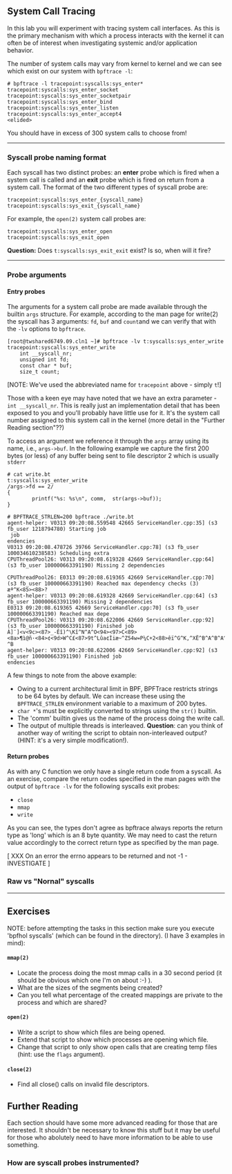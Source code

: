 ## System Call Tracing

In this lab you will experiment with tracing system call interfaces. As this is the primary mechanism with which a process interacts with the kernel it can often be of interest when investigating systemic and/or application behavior.

The number of system calls may vary from kernel to kernel and we can see which exist on our system with `bpftrace -l`:

```
# bpftrace -l tracepoint:syscalls:sys_enter*
tracepoint:syscalls:sys_enter_socket
tracepoint:syscalls:sys_enter_socketpair
tracepoint:syscalls:sys_enter_bind
tracepoint:syscalls:sys_enter_listen
tracepoint:syscalls:sys_enter_accept4
<elided>
```

You should have in excess of 300 system calls to choose from!

---

### Syscall probe naming format

Each syscall has two distinct probes: an **enter** probe which is fired when a system call is called and an **exit** probe which is fired on return from a system call. The format of the two different types of syscall probe are:

```
tracepoint:syscalls:sys_enter_{syscall_name}
tracepoint:syscalls:sys_exit_{syscall_name}
```

For example, the `open(2)` system call probes are:

```
tracepoint:syscalls:sys_enter_open
tracepoint:syscalls:sys_exit_open
```

**Question:** Does `t:syscalls:sys_exit_exit` exist? Is so, when will it fire?

---

### Probe arguments

#### Entry probes

The arguments for a system call probe are made available through the builtin `args` structure. For example, according to the man page for write(2) the syscall has 3 arguments: `fd`, `buf` and `count`and we can verify that with the `-lv` options to `bpftrace`.

```
[root@twshared6749.09.cln1 ~]# bpftrace -lv t:syscalls:sys_enter_write
tracepoint:syscalls:sys_enter_write
    int __syscall_nr;
    unsigned int fd;
    const char * buf;
    size_t count;
```

[NOTE: We've used the abbreviated name for `tracepoint` above - simply `t`!]

Those with a keen eye may have noted that we have an extra parameter - `int __syscall_nr`. This is really just an implementation detail that has been exposed to you and you'll probably have little use for it. It's the system call number assigned to this system call in the kernel (more detail in the "Further Reading section"??)

To access an argument we reference it through the `args` array using its name, i.e., `args->buf`. In the following example we capture the first 200 bytes (or less) of any buffer being sent to file descriptor 2 which is usually `stderr`

```
# cat write.bt
t:syscalls:sys_enter_write
/args->fd == 2/
{
        printf("%s: %s\n", comm,  str(args->buf));
}

# BPFTRACE_STRLEN=200 bpftrace ./write.bt
agent-helper: V0313 09:20:08.559548 42665 ServiceHandler.cpp:35] (s3 fb_user 1218794780) Starting job
 job
endencies
V0313 09:20:08.478726 39766 ServiceHandler.cpp:78] (s3 fb_user 100034610238583) Scheduling extra
CPUThreadPool26: V0313 09:20:08.619328 42669 ServiceHandler.cpp:64] (s3 fb_user 100000663391190) Missing 2 dependencies

CPUThreadPool26: E0313 09:20:08.619365 42669 ServiceHandler.cpp:70] (s3 fb_user 100000663391190) Reached max dependency checks (3)
æª^K<85><88>?
agent-helper: V0313 09:20:08.619328 42669 ServiceHandler.cpp:64] (s3 fb_user 100000663391190) Missing 2 dependencies
E0313 09:20:08.619365 42669 ServiceHandler.cpp:70] (s3 fb_user 100000663391190) Reached max depe
CPUThreadPool26: V0313 09:20:08.622006 42669 ServiceHandler.cpp:92] (s3 fb_user 100000663391190) Finished job
À]¨]<v<9c><87>_-Êî)^\Kî^N^A^O<94><97>C<89><8a>¶ì@ñ·<84>¢<9d>W^C£<87>9t^Lûa¢Ìiæ~^Z54w=P¼C+2<88>êï^G^K,^XË^B^A^B^A^A^B^F
^B
agent-helper: V0313 09:20:08.622006 42669 ServiceHandler.cpp:92] (s3 fb_user 100000663391190) Finished job
endencies
```

A few things to note from the above example:

- Owing to a current architectural limit in BPF, BPFTrace restricts strings to be 64 bytes by default. We can increase these using the `BPFTRACE_STRLEN` environment variable to a maximum of 200 bytes.
- `char *`'s must be explicitly converted to strings using the `str()` builtin.
- The 'comm' builtin gives us the name of the process doing the write call.
- The output of multiple threads is interleaved. **Question**: can you think of another way of writing the script to obtain non-interleaved output? (HINT: it's a very simple modification!).

#### Return probes

As with any C function we only have a single return code from a syscall. As an exercise, compare the return codes specified in the man pages with the output of `bpftrace -lv` for the following syscalls exit probes:

- `close`
- `mmap`
- `write`

As you can see, the types don't agree as bpftrace always reports the return type as 'long' which is an 8 byte quantity. We may need to cast the return value accordingly to the correct return type as specified by the man page.

[ XXX On an error the errno appears to be returned and not -1 - INVESTIGATE ]

### Raw vs "Nornal" syscalls
---

## Exercises

NOTE: before attempting the tasks in this section make sure you execute 'bpfhol syscalls' (which can be found in the <whatever> directory). (I have 3 examples in mind):

#### `mmap(2)`

- Locate the process doing the most mmap calls in a 30 second period (it should be obvious which one I'm on about :-) ).
- What are the sizes of the segments being created?
- Can you tell what percentage of the created mappings are private to the process and which are shared?

#### `open(2)`

- Write a script to show which files are being opened.
- Extend that script to show which processes are opening which file.
- Change that script to only show open calls that are creating temp files (hint: use the `flags` argument).

#### `close(2)`

- Find all close() calls on invalid file descriptors.


## Further Reading

Each section should have some more advanced reading for those that are interested. It shouldn't be necessary to know this stuff but it may be useful for those who abolutely need to have more information to be able to use something.

### How are syscall probes instrumented?

